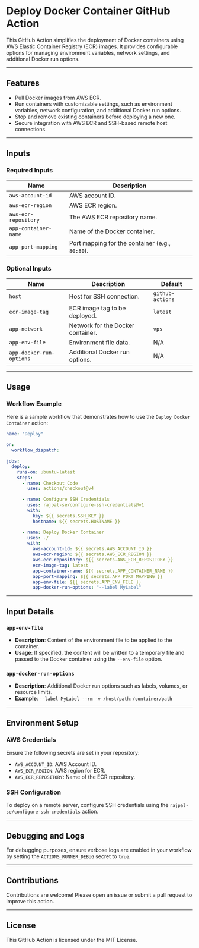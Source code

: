 # Deploy Docker Container GitHub Action

This GitHub Action simplifies the deployment of Docker containers using AWS Elastic Container Registry (ECR) images. It provides configurable options for managing environment variables, network settings, and additional Docker run options.

---

## Features

- Pull Docker images from AWS ECR.
- Run containers with customizable settings, such as environment variables, network configuration, and additional Docker run options.
- Stop and remove existing containers before deploying a new one.
- Secure integration with AWS ECR and SSH-based remote host connections.

---

## Inputs

### Required Inputs

| Name                 | Description                                     |
| -------------------- | ----------------------------------------------- |
| `aws-account-id`     | AWS account ID.                                 |
| `aws-ecr-region`     | AWS ECR region.                                 |
| `aws-ecr-repository` | The AWS ECR repository name.                    |
| `app-container-name` | Name of the Docker container.                   |
| `app-port-mapping`   | Port mapping for the container (e.g., `80:80`). |

### Optional Inputs

| Name                     | Description                       | Default          |
| ------------------------ | --------------------------------- | ---------------- |
| `host`                   | Host for SSH connection.          | `github-actions` |
| `ecr-image-tag`          | ECR image tag to be deployed.     | `latest`         |
| `app-network`            | Network for the Docker container. | `vps`            |
| `app-env-file`           | Environment file data.            | N/A              |
| `app-docker-run-options` | Additional Docker run options.    | N/A              |

---

## Usage

### Workflow Example

Here is a sample workflow that demonstrates how to use the `Deploy Docker Container` action:

```yaml
name: "Deploy"

on:
  workflow_dispatch:

jobs:
  deploy:
    runs-on: ubuntu-latest
    steps:
      - name: Checkout Code
        uses: actions/checkout@v4

      - name: Configure SSH Credentials
        uses: rajpal-se/configure-ssh-credentials@v1
        with:
          key: ${{ secrets.SSH_KEY }}
          hostname: ${{ secrets.HOSTNAME }}

      - name: Deploy Docker Container
        uses: ./
        with:
          aws-account-id: ${{ secrets.AWS_ACCOUNT_ID }}
          aws-ecr-region: ${{ secrets.AWS_ECR_REGION }}
          aws-ecr-repository: ${{ secrets.AWS_ECR_REPOSITORY }}
          ecr-image-tag: latest
          app-container-name: ${{ secrets.APP_CONTAINER_NAME }}
          app-port-mapping: ${{ secrets.APP_PORT_MAPPING }}
          app-env-file: ${{ secrets.APP_ENV_FILE }}
          app-docker-run-options: "--label MyLabel"
```

---

## Input Details

### `app-env-file`

- **Description**: Content of the environment file to be applied to the container.
- **Usage**: If specified, the content will be written to a temporary file and passed to the Docker container using the `--env-file` option.

### `app-docker-run-options`

- **Description**: Additional Docker run options such as labels, volumes, or resource limits.
- **Example**: `--label MyLabel --rm -v /host/path:/container/path`

---

## Environment Setup

### AWS Credentials

Ensure the following secrets are set in your repository:

- `AWS_ACCOUNT_ID`: AWS Account ID.
- `AWS_ECR_REGION`: AWS region for ECR.
- `AWS_ECR_REPOSITORY`: Name of the ECR repository.

### SSH Configuration

To deploy on a remote server, configure SSH credentials using the `rajpal-se/configure-ssh-credentials` action.

---

## Debugging and Logs

For debugging purposes, ensure verbose logs are enabled in your workflow by setting the `ACTIONS_RUNNER_DEBUG` secret to `true`.

---

## Contributions

Contributions are welcome! Please open an issue or submit a pull request to improve this action.

---

## License

This GitHub Action is licensed under the MIT License.
